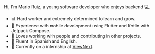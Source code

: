 Hi, I'm Mario Ruiz, a young software developer who enjoys backend 💻.

* 📊 Hard worker and extremely determined to learn and grow.
* 📱 Experience with mobile development using Flutter and Kotlin with Jetpack Compose.
* 🤝 Loves working with people and contributing in other projects.
* 💬 Fluent in Spanish and English.
* 🏢 Currently on a internship at [ViewNext](https://www.viewnext.com/).
